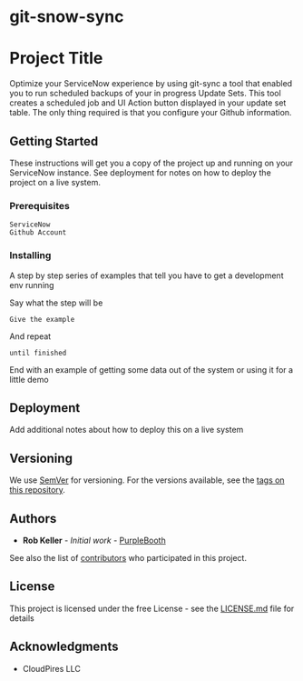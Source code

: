 # git-snow-sync

# Project Title

Optimize your ServiceNow experience by using git-sync a tool that enabled you to run scheduled backups of your in progress Update Sets.
This tool creates a scheduled job and UI Action button displayed in your update set table. The only thing required is that you configure your Github information.

## Getting Started

These instructions will get you a copy of the project up and running on your ServiceNow instance. See deployment for notes on how to deploy the project on a live system.

### Prerequisites

```
ServiceNow
Github Account
```

### Installing

A step by step series of examples that tell you have to get a development env running

Say what the step will be

```
Give the example
```

And repeat

```
until finished
```

End with an example of getting some data out of the system or using it for a little demo

## Deployment

Add additional notes about how to deploy this on a live system


## Versioning

We use [SemVer](http://semver.org/) for versioning. For the versions available, see the [tags on this repository](https://github.com/your/project/tags).

## Authors

* **Rob Keller** - *Initial work* - [PurpleBooth](https://github.com/PurpleBooth)

See also the list of [contributors](https://github.com/robkelle/git-snow-sync/graphs/contributors) who participated in this project.

## License

This project is licensed under the free License - see the [LICENSE.md](LICENSE.md) file for details

## Acknowledgments

* CloudPires LLC
